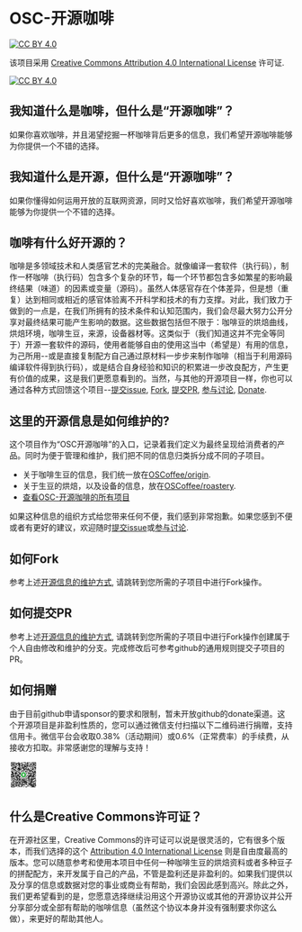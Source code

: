 # OSC-开源咖啡

[![CC BY 4.0][cc-by-shield]][cc-by]

该项目采用 [Creative Commons Attribution 4.0 International License][cc-by] 许可证.

[![CC BY 4.0][cc-by-image]][cc-by]

## 我知道什么是咖啡，但什么是“开源咖啡”？

如果你喜欢咖啡，并且渴望挖掘一杯咖啡背后更多的信息，我们希望开源咖啡能够为你提供一个不错的选择。

## 我知道什么是开源，但什么是“开源咖啡”？

如果你懂得如何运用开放的互联网资源，同时又恰好喜欢咖啡，我们希望开源咖啡能够为你提供一个不错的选择。

## 咖啡有什么好开源的？

咖啡是多领域技术和人类感官艺术的完美融合。就像编译一套软件（执行码），制作一杯咖啡（执行码）包含多个复杂的环节，每一个环节都包含多如繁星的影响最终结果（味道）的因素或变量（源码）。虽然人体感官存在个体差异，但是想（重复）达到相同或相近的感官体验离不开科学和技术的有力支撑。对此，我们致力于做到的一点是，在我们所拥有的技术条件和认知范围内，我们会尽最大努力公开分享对最终结果可能产生影响的数据。这些数据包括但不限于：咖啡豆的烘焙曲线，烘焙环境，咖啡生豆，来源，设备器材等。这类似于（我们知道这并不完全等同于）开源一套软件的源码，使用者能够自由的使用这当中（希望是）有用的信息，为己所用--或是直接复制配方自己通过原材料一步步来制作咖啡（相当于利用源码编译软件得到执行码），或是结合自身经验和知识的积累进一步改良配方，产生更有价值的成果，这是我们更愿意看到的。当然，与其他的开源项目一样，你也可以通过各种方式回馈这个项目--[提交issue](https://github.com/OSCoffee/product/issues), [Fork](#如何Fork), [提交PR](#如何提交PR), [参与讨论](https://github.com/OSCoffee/product/discussions), [Donate](#如何捐赠).

## 这里的开源信息是如何维护的?

这个项目作为“OSC开源咖啡”的入口，记录着我们定义为最终呈现给消费者的产品。同时为便于管理和维护，我们把不同的信息归类拆分成不同的子项目。

- 关于咖啡生豆的信息，我们统一放在[OSCoffee/origin](https://oscoffee.github.io/origin/#/).
- 关于生豆的烘焙，以及设备的信息，放在[OSCoffee/roastery](https://oscoffee.github.io/roastery/#/).
- [查看OSC-开源咖啡的所有项目](https://github.com/OSCoffee)

如果这种信息的组织方式给您带来任何不便，我们感到非常抱歉。如果您感到不便或者有更好的建议，欢迎随时[提交issue](https://github.com/OSCoffee/product/issues)或[参与讨论](https://github.com/OSCoffee/product/discussions).

## 如何Fork

参考上述[开源信息的维护方式](#这里的开源信息是如何维护的), 请跳转到您所需的子项目中进行Fork操作。

## 如何提交PR

参考上述[开源信息的维护方式](#这里的开源信息是如何维护的), 请跳转到您所需的子项目中进行Fork操作创建属于个人自由修改和维护的分支。完成修改后可参考github的通用规则提交子项目的PR。

## 如何捐赠

由于目前github申请sponsor的要求和限制，暂未开放github的donate渠道。这个开源项目是非盈利性质的，您可以通过微信支付扫描以下二维码进行捐赠，支持信用卡。微信平台会收取0.38%（活动期间）或0.6%（正常费率）的手续费，从接收方扣取。非常感谢您的理解与支持！

<!-- ![img|200x272](res/IMG_1057.png) -->

<img src="res/IMG_1057.png" width="10%" height="10%">

## 什么是Creative Commons许可证？

在开源社区里，Creative Commons的许可证可以说是很灵活的，它有很多个版本，而我们选择的这个 [Attribution 4.0 International License][cc-by] 则是自由度最高的版本。您可以随意参考和使用本项目中任何一种咖啡生豆的烘焙资料或者多种豆子的拼配配方，来开发属于自己的产品，不管是盈利还是非盈利的。如果我们提供以及分享的信息或数据对您的事业或商业有帮助，我们会因此感到高兴。除此之外，我们更希望看到的是，您愿意选择继续沿用这个开源协议或其他的开源协议并公开分享部分或全部有帮助的咖啡信息（虽然这个协议本身并没有强制要求你这么做），来更好的帮助其他人。

[cc-by]: https://creativecommons.org/licenses/by/4.0/deed.zh
[cc-by-image]: https://i.creativecommons.org/l/by/4.0/88x31.png
[cc-by-shield]: https://img.shields.io/badge/License-CC%20BY%204.0-lightgrey.svg
